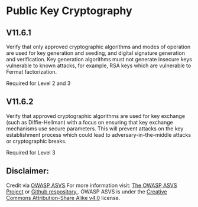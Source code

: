 #  Public Key Cryptography
## V11.6.1

Verify that only approved cryptographic algorithms and modes of operation are used for key generation and seeding, and digital signature generation and verification. Key generation algorithms must not generate insecure keys vulnerable to known attacks, for example, RSA keys which are vulnerable to Fermat factorization.

Required for Level 2 and 3

## V11.6.2

Verify that approved cryptographic algorithms are used for key exchange (such as Diffie-Hellman) with a focus on ensuring that key exchange mechanisms use secure parameters. This will prevent attacks on the key establishment process which could lead to adversary-in-the-middle attacks or cryptographic breaks.

Required for Level 3

## Disclaimer:

Credit via [OWASP ASVS](https://owasp.org/www-project-application-security-verification-standard/).For more information visit: [The OWASP ASVS Project](https://owasp.org/www-project-application-security-verification-standard/) or [Github respository.](https://github.com/OWASP/ASVS). OWASP ASVS is under the [Creative Commons Attribution-Share Alike v4.0](https://github.com/OWASP/ASVS/blob/v5.0.0/LICENSE.md) license.

